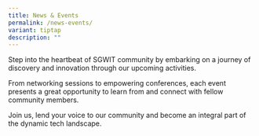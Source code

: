 ```yaml
---
title: News & Events
permalink: /news-events/
variant: tiptap
description: ""
---
```

<p>Step into the heartbeat of SGWIT community by embarking on a journey of
discovery and innovation through our upcoming activities.</p>
<p>From networking sessions to empowering conferences, each event presents
a great opportunity to learn from and connect with fellow community members.</p>
<p>Join us, lend your voice to our community and become an integral part
of the dynamic tech landscape.<strong>&nbsp;</strong>
</p>